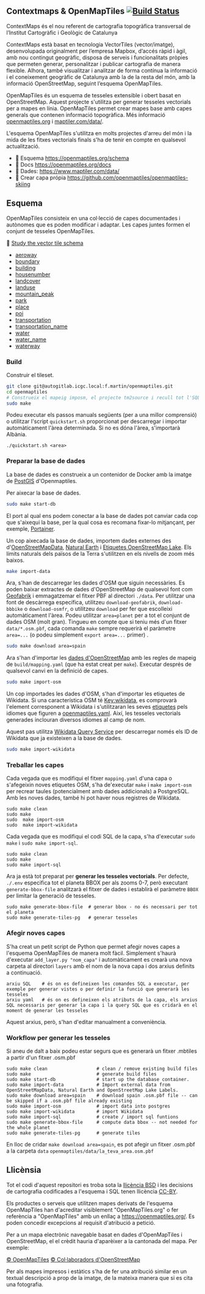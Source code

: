 ## Contextmaps & OpenMapTiles [![Build Status](https://github.com/openmaptiles/openmaptiles/workflows/OMT_CI/badge.svg?branch=master)](https://github.com/openmaptiles/openmaptiles/actions)

ContextMaps és el nou referent de cartografia topogràfica transversal de l’Institut Cartogràfic i Geològic de Catalunya

ContextMaps està basat en tecnologia VectorTiles (vector/imatge), desenvolupada originalment per l’empresa Mapbox, d’accés ràpid i àgil, amb nou contingut geogràfic, disposa de serveis i funcionalitats pròpies que permeten generar, personalitzar i publicar cartografia de manera flexible. Alhora, també visualitzar i analitzar de forma contínua la informació i el coneixement geogràfic de Catalunya amb la de la resta del món, amb la informació OpenStreetMap, seguint l’esquema OpenMapTiles.

OpenMapTiles és un esquema de tesseles extensible i obert basat en OpenStreetMap. Aquest projecte s'utilitza per generar tesseles vectorials per a mapes en línia. OpenMapTiles permet crear mapes base amb capes generals que contenen informació topogràfica. Més informació [openmaptiles.org](https://openmaptiles.org/) i [maptiler.com/data/](https://www.maptiler.com/data/).

L'esquema OpenMapTiles s'utilitza en molts projectes d'arreu del món i la mida de les fitxes vectorials finals s'ha de tenir en compte en qualsevol actualització.

- :link: Esquema https://openmaptiles.org/schema
- :link: Docs https://openmaptiles.org/docs
- :link: Dades: https://www.maptiler.com/data/
- :link: Crear capa própia https://github.com/openmaptiles/openmaptiles-skiing

## Esquema

OpenMapTiles consisteix en una col·lecció de capes documentades i autònomes que es poden modificar i adaptar.
Les capes juntes formen el conjunt de tesseles OpenMapTiles.

:link: [Study the vector tile schema](http://openmaptiles.org/schema)

- [aeroway](https://openmaptiles.org/schema/#aeroway)
- [boundary](https://openmaptiles.org/schema/#boundary)
- [building](https://openmaptiles.org/schema/#building)
- [housenumber](https://openmaptiles.org/schema/#housenumber)
- [landcover](https://openmaptiles.org/schema/#landcover)
- [landuse](https://openmaptiles.org/schema/#landuse)
- [mountain_peak](https://openmaptiles.org/schema/#mountain_peak)
- [park](https://openmaptiles.org/schema/#park)
- [place](https://openmaptiles.org/schema/#place)
- [poi](https://openmaptiles.org/schema/#poi)
- [transportation](https://openmaptiles.org/schema/#transportation)
- [transportation_name](https://openmaptiles.org/schema/#transportation_name)
- [water](https://openmaptiles.org/schema/#water)
- [water_name](https://openmaptiles.org/schema/#water_name)
- [waterway](https://openmaptiles.org/schema/#waterway)

### Build

Construir el tileset.

```bash
git clone git@autogitlab.icgc.local:f.martin/openmaptiles.git
cd openmaptiles
# Construeix el mapeig imposm, el projecte tm2source i recull tot l'SQL
sudo make
```

Podeu executar els passos manuals següents (per a una millor comprensió) o utilitzar l'script `quickstart.sh` proporcionat per descarregar i importar automàticament l'àrea determinada. Si no es dóna l'àrea, s'importarà Albània.

```
./quickstart.sh <area>
```

### Preparar la base de dades

La base de dades es construeix a un contenidor de Docker amb la imatge de [PostGIS](https://hub.docker.com/r/openmaptiles/postgis) d'Openmaptiles. 

Per aixecar la base de dades.

```bash
sudo make start-db
```

El port al qual ens podem conectar a la base de dades pot canviar cada cop que s'aixequi la base, per la qual cosa es recomana fixar-lo mitjançant, per exemple, [Portainer](https://www.portainer.io/).

Un cop aixecada la base de dades, importem dades externes des d'[OpenStreetMapData](http://osmdata.openstreetmap.de/), [Natural Earth](http://www.naturalearthdata.com/) i [Etiquetes OpenStreetMap Lake](https://github.com/lukasmartinelli/osm-lakelines). Els límits naturals dels països de la Terra s'utilitzen en els nivells de zoom més baixos.

```bash
make import-data
```

Ara, s'han de descarregar les dades d'OSM que siguin necessàries. Es poden baixar extractes de dades d'OpenStreetMap de qualsevol font com [Geofabrik](http://download.geofabrik.de/) i emmagatzemar el fitxer PBF al directori `./data`. Per utilitzar una font de descàrrega específica, utilitzeu `download-geofabrik`, `download-bbbike` o `download-osmfr`, o utilitzeu `download` per fer que escolleixi automàticament l'àrea. Podeu utilitzar `area=planet` per a tot el conjunt de dades OSM (molt gran). Tingueu en compte que si teniu més d'un fitxer `data/*.osm.pbf`, cada comanda `make` sempre requerirà el paràmetre `area=...` (o podeu simplement `export area=...` primer) .

```bash
sudo make download area=spain
```

Ara s'han d'importar les [dades d'OpenStreetMap](https://github.com/openmaptiles/openmaptiles-tools/tree/master/docker/import-osm) amb les regles de mapeig de
`build/mapping.yaml` (que ha estat creat per `make`). Executar després de qualsevol canvi en la definició de capes.

```bash
sudo make import-osm
```

Un cop importades les dades d'OSM, s'han d'importar les etiquetes de Wikidata. Si una característica OSM té [Key:wikidata](https://wiki.openstreetmap.org/wiki/Key:wikidata), es comprovarà l'element corresponent a Wikidata i s'utilitzaran les seves [etiquetes](https://www.wikidata.org/wiki/Help:Label) pels idiomes que figuren a [openmaptiles.yaml](openmaptiles.yaml). Així, les tesseles vectorials generades inclouran diversos idiomes al camp de nom.

Aquest pas utilitza [Wikidata Query Service](https://query.wikidata.org) per descarregar només els ID de Wikidata que ja existeixen a la base de dades.

```bash
sudo make import-wikidata
```

### Treballar les capes
Cada vegada que es modifiqui el fitxer `mapping.yaml` d'una capa o s'afegeixin noves etiquetes OSM, s'ha de'executar `make` i `make import-osm` per recrear taules (potencialment amb dades addicionals) a PostgreSQL. Amb les noves dades, també hi pot haver nous registres de Wikidata.
```
sudo make clean
sudo make
sudo  make import-osm
sudo  make import-wikidata
```

Cada vegada que es modifiqui el codi SQL de la capa, s'ha d'executar `sudo  make` i `sudo make import-sql`.

```
sudo make clean
sudo make
sudo make import-sql
```

Ara ja està tot preparat per **generar les tesseles vectorials**. Per defecte, `./.env` especifica tot el planeta BBOX per als zooms 0-7, però executant `generate-bbox-file` analitzarà el fitxer de dades i establirà el paràmetre `BBOX` per limitar la generació de tesseles.

```
sudo make generate-bbox-file  # generar bbox - no és necessari per tot el planeta
sudo make generate-tiles-pg   # generar tesseles
```

### Afegir noves capes
S'ha creat un petit script de Python que permet afegir noves capes a l'esquema OpenMapTiles de manera molt fàcil. Simplement s'haurà d'executar `add_layer.py "nom_capa"` i automàticament es crearà una nova carpeta al directori `layers` amb el nom de la nova capa i dos arxius definits a continuació.

```
arxiu SQL    # és on es defineixen les comandes SQL a executar, per exemple per generar vistes o per definir la funció que generarà les tesseles
arxiu yaml   # és on es defineixen els atributs de la capa, els arxius SQL necessaris per generar la capa i la query SQL que es cridarà en el moment de generar les tesseles
```

Aquest arxius, però, s'han d'editar manualment a conveniència.

### Workflow per generar les tesseles
Si aneu de dalt a baix podeu estar segurs que es generarà un fitxer .mbtiles a partir d'un fitxer .osm.pbf
```
sudo make clean                  # clean / remove existing build files
sudo make                        # generate build files
sudo make start-db               # start up the database container.
sudo make import-data            # Import external data from OpenStreetMapData, Natural Earth and OpenStreetMap Lake Labels.
sudo make download area=spain    # download spain .osm.pbf file -- can be skipped if a .osm.pbf file already existing
sudo make import-osm             # import data into postgres
sudo make import-wikidata        # import Wikidata
sudo make import-sql             # create / import sql funtions 
sudo make generate-bbox-file     # compute data bbox -- not needed for the whole planet
sudo make generate-tiles-pg      # generate tiles
```
En lloc de cridar `make download area=spain`, es pot afegir un fitxer .osm.pbf a la carpeta `data` `openmaptiles/data/la_teva_area.osm.pbf`


## Llicènsia

Tot el codi d'aquest repositori es troba sota la [llicència BSD](./LICENSE.md) i les decisions de cartografia codificades a l'esquema i SQL tenen llicència [CC-BY](./LICENSE.md).

Els productes o serveis que utilitzen mapes derivats de l'esquema OpenMapTiles han d'acreditar visiblement "OpenMapTiles.org" o fer referència a "OpenMapTiles" amb un enllaç a https://openmaptiles.org/. Es poden concedir excepcions al requisit d'atribució a petició.

Per a un mapa electrònic navegable basat en dades d'OpenMapTiles i OpenStreetMap, el
el crèdit hauria d'aparèixer a la cantonada del mapa. Per exemple:

[© OpenMapTiles](https://openmaptiles.org/) [© Col·laboradors d'OpenStreetMap](https://www.openstreetmap.org/copyright)

Per als mapes impresos i estàtics s'ha de fer una atribució similar en un textual
descripció a prop de la imatge, de la mateixa manera que si es cita una fotografia.
